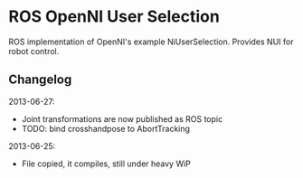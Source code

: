 ROS OpenNI User Selection
======================

ROS implementation of OpenNI's example NiUserSelection. Provides NUI for robot control.

Changelog
--------
2013-06-27:
- Joint transformations are now published as ROS topic
- TODO: bind crosshandpose to AbortTracking

2013-06-25:
- File copied, it compiles, still under heavy WiP
